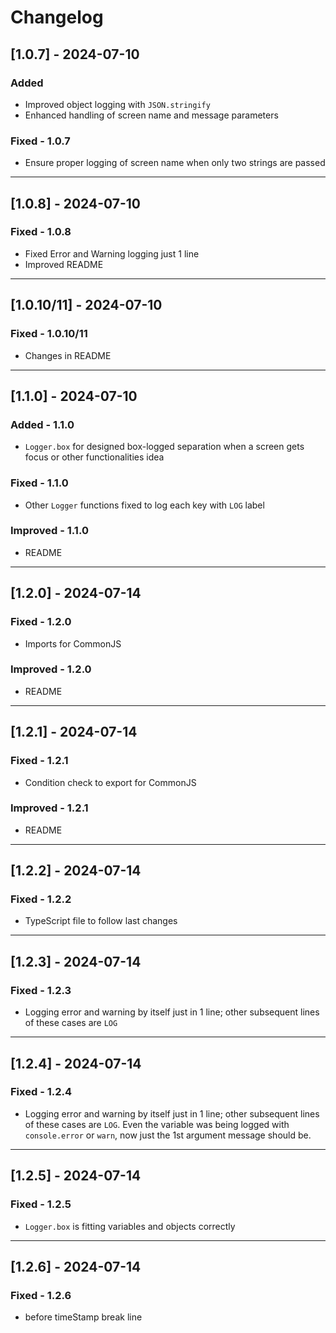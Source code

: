 # Changelog

## [1.0.7] - 2024-07-10

### Added

- Improved object logging with `JSON.stringify`
- Enhanced handling of screen name and message parameters

### Fixed - 1.0.7

- Ensure proper logging of screen name when only two strings are passed

__________________________

## [1.0.8] - 2024-07-10

### Fixed - 1.0.8

- Fixed Error and Warning logging just 1 line
- Improved README

__________________________

## [1.0.10/11] - 2024-07-10

### Fixed - 1.0.10/11

- Changes in README

__________________________

## [1.1.0] - 2024-07-10

### Added - 1.1.0

- `Logger.box` for designed box-logged separation when a screen gets focus or other functionalities idea

### Fixed - 1.1.0

- Other `Logger` functions fixed to log each key with `LOG` label

### Improved - 1.1.0

- README

__________________________

## [1.2.0] - 2024-07-14

### Fixed - 1.2.0

- Imports for CommonJS

### Improved - 1.2.0

- README

__________________________

## [1.2.1] - 2024-07-14

### Fixed - 1.2.1

- Condition check to export for CommonJS

### Improved - 1.2.1

- README

__________________________

## [1.2.2] - 2024-07-14

### Fixed - 1.2.2

- TypeScript file to follow last changes

__________________________

## [1.2.3] - 2024-07-14

### Fixed - 1.2.3

- Logging error and warning by itself just in 1 line; other subsequent lines of these cases are `LOG`

__________________________

## [1.2.4] - 2024-07-14

### Fixed - 1.2.4

- Logging error and warning by itself just in 1 line; other subsequent lines of these cases are `LOG`. Even the variable was being logged with `console.error` or `warn`, now just the 1st argument message should be.

__________________________

## [1.2.5] - 2024-07-14

### Fixed - 1.2.5

- `Logger.box` is fitting variables and objects correctly

__________________________

## [1.2.6] - 2024-07-14

### Fixed - 1.2.6

- before timeStamp break line

